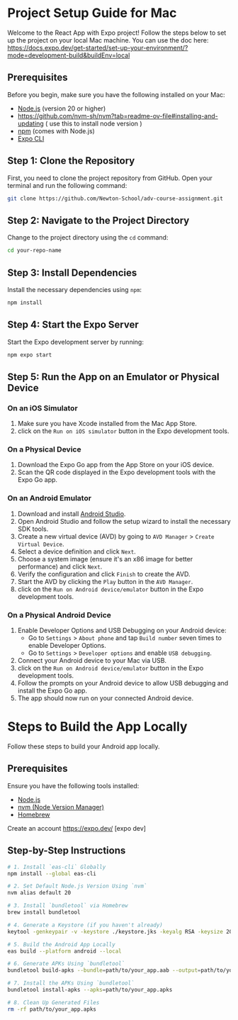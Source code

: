# Project Setup Guide for Mac

Welcome to the React App with Expo project! Follow the steps below to set up the project on your local Mac machine.
You can use the doc here: https://docs.expo.dev/get-started/set-up-your-environment/?mode=development-build&buildEnv=local

## Prerequisites

Before you begin, make sure you have the following installed on your Mac:

- [Node.js](https://nodejs.org/) (version 20 or higher)
- https://github.com/nvm-sh/nvm?tab=readme-ov-file#installing-and-updating ( use this to install node version )
- [npm](https://www.npmjs.com/) (comes with Node.js)
- [Expo CLI](https://docs.expo.dev/get-started/installation/)

## Step 1: Clone the Repository

First, you need to clone the project repository from GitHub. Open your terminal and run the following command:

```bash
git clone https://github.com/Newton-School/adv-course-assignment.git
```

## Step 2: Navigate to the Project Directory

Change to the project directory using the `cd` command:

```bash
cd your-repo-name
```

## Step 3: Install Dependencies

Install the necessary dependencies using `npm`:

```bash
npm install
```
## Step 4: Start the Expo Server

Start the Expo development server by running:

```bash
npm expo start
```

## Step 5: Run the App on an Emulator or Physical Device

### On an iOS Simulator

1. Make sure you have Xcode installed from the Mac App Store.
2. click on the `Run on iOS simulator` button in the Expo development tools.

### On a Physical Device

1. Download the Expo Go app from the App Store on your iOS device.
2. Scan the QR code displayed in the Expo development tools with the Expo Go app.

### On an Android Emulator

1. Download and install [Android Studio](https://developer.android.com/studio).
2. Open Android Studio and follow the setup wizard to install the necessary SDK tools.
3. Create a new virtual device (AVD) by going to `AVD Manager` > `Create Virtual Device`.
4. Select a device definition and click `Next`.
5. Choose a system image (ensure it's an x86 image for better performance) and click `Next`.
6. Verify the configuration and click `Finish` to create the AVD.
7. Start the AVD by clicking the `Play` button in the `AVD Manager`.
8. click on the `Run on Android device/emulator` button in the Expo development tools.

### On a Physical Android Device

1. Enable Developer Options and USB Debugging on your Android device:
   - Go to `Settings` > `About phone` and tap `Build number` seven times to enable Developer Options.
   - Go to `Settings` > `Developer options` and enable `USB debugging`.
2. Connect your Android device to your Mac via USB.
3. click on the `Run on Android device/emulator` button in the Expo development tools.
4. Follow the prompts on your Android device to allow USB debugging and install the Expo Go app.
5. The app should now run on your connected Android device.


# Steps to Build the App Locally

Follow these steps to build your Android app locally.

## Prerequisites

Ensure you have the following tools installed:

- [Node.js](https://nodejs.org/)
- [nvm (Node Version Manager)](https://github.com/nvm-sh/nvm)
- [Homebrew](https://brew.sh/)

Create an account https://expo.dev/ [expo dev]
## Step-by-Step Instructions

```bash
# 1. Install `eas-cli` Globally
npm install --global eas-cli

# 2. Set Default Node.js Version Using `nvm`
nvm alias default 20

# 3. Install `bundletool` via Homebrew
brew install bundletool

# 4. Generate a Keystore (if you haven't already)
keytool -genkeypair -v -keystore ./keystore.jks -keyalg RSA -keysize 2048 -validity 10000 -alias keyAlias

# 5. Build the Android App Locally
eas build --platform android --local

# 6. Generate APKs Using `bundletool`
bundletool build-apks --bundle=path/to/your_app.aab --output=path/to/your_app.apks --mode=universal --ks=./keystore.jks --ks-key-alias=keyAlias --ks-pass=pass:test123

# 7. Install the APKs Using `bundletool`
bundletool install-apks --apks=path/to/your_app.apks

# 8. Clean Up Generated Files
rm -rf path/to/your_app.apks
